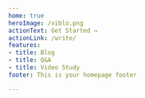 ```yaml
---
home: true
heroImage: /viblo.png
actionText: Get Started →
actionLink: /write/
features:
- title: Blog
- title: Q&A
- title: Video Study
footer: This is your homepage footer

---
```



